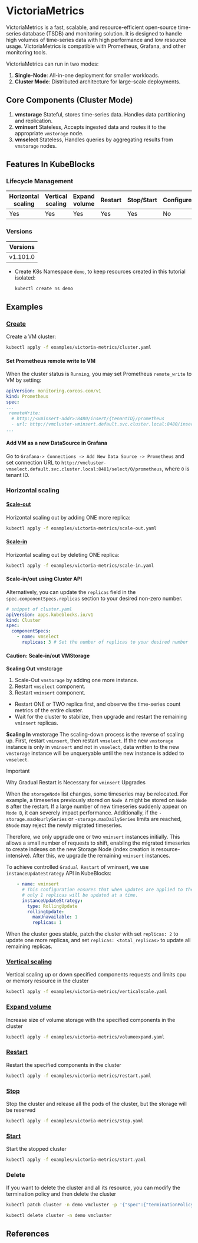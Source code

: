 # VictoriaMetrics

VictoriaMetrics is a fast, scalable, and resource-efficient open-source time-series database (TSDB) and monitoring solution. It is designed to handle high volumes of time-series data with high performance and low resource usage. VictoriaMetrics is compatible with Prometheus, Grafana, and other monitoring tools.

VictoriaMetrics can run in two modes:

1. **Single-Node**: All-in-one deployment for smaller workloads.
2. **Cluster Mode**: Distributed architecture for large-scale deployments.

## Core Components (Cluster Mode)

1. **vmstorage**
  Stateful, stores time-series data. Handles data partitioning and replication.
2. **vminsert**
  Stateless, Accepts ingested data and routes it to the appropriate `vmstorage` node.
3. **vmselect**
  Stateless, Handles queries by aggregating results from `vmstorage` nodes.

## Features In KubeBlocks

### Lifecycle Management

| Horizontal<br/>scaling | Vertical <br/>scaling | Expand<br/>volume | Restart   | Stop/Start | Configure | Expose | Switchover |
|------------------------|-----------------------|-------------------|-----------|------------|-----------|--------|------------|
| Yes                    | Yes                   | Yes               | Yes       | Yes        | No        | Yes    | N/A   |

### Versions

| Versions |
|----------|
| v1.101.0 |
- Create K8s Namespace `demo`, to keep resources created in this tutorial isolated:

  ```bash
  kubectl create ns demo
  ```

## Examples

### [Create](cluster.yaml)

Create a VM cluster:

```bash
kubectl apply -f examples/victoria-metrics/cluster.yaml
```

#### Set Prometheus remote write to VM

When the cluster status is `Running`, you may set Prometheus `remote_write` to VM by setting:

```yaml
apiVersion: monitoring.coreos.com/v1
kind: Prometheus
spec:
...
 remoteWrite:
  # http://<vminsert-addr>:8480/insert/{tenantID}/prometheus
  - url: http://vmcluster-vminsert.default.svc.cluster.local:8480/insert/0/prometheus
...
```

#### Add VM as a new DataSource in Grafana

Go to `Grafana-> Connections -> Add New Data Source -> Prometheus` and set connection URL to `http://vmcluster-vmselect.default.svc.cluster.local:8481/select/0/prometheus`,
where `0` is tenant ID.

### Horizontal scaling

#### [Scale-out](scale-out.yaml)

Horizontal scaling out by adding ONE more replica:

```bash
kubectl apply -f examples/victoria-metrics/scale-out.yaml
```

#### [Scale-in](scale-in.yaml)

Horizontal scaling out by deleting ONE replica:

```bash
kubectl apply -f examples/victoria-metrics/scale-in.yaml
```

#### Scale-in/out using Cluster API

Alternatively, you can update the `replicas` field in the `spec.componentSpecs.replicas` section to your desired non-zero number.

```yaml
# snippet of cluster.yaml
apiVersion: apps.kubeblocks.io/v1
kind: Cluster
spec:
  componentSpecs:
    - name: vmselect
      replicas: 3 # Set the number of replicas to your desired number
```

#### Caution: Scale-in/out VMStorage

**Scaling Out** vmstorage

1. Scale-Out `vmstorage` by adding one more instance.
1. Restart `vmselect` component.
1. Restart `vminsert` component.

- Restart ONE or TWO replica first, and observe the time-series count metrics of the entire cluster.
- Wait for the cluster to stabilize, then upgrade and restart the remaining `vminsert` replicas.

**Scaling In** vmstorage
The scaling-down process is the reverse of scaling up. First, restart `vminsert`, then restart `vmselect`. If the new `vmstorage` instance is only in `vminsert` and not in `vmselect`, data written to the new `vmstorage` instance will be unqueryable until the new instance is added to `vmselect`.

> [!IMPORTANT]
> Why Gradual Restart is Necessary for `vminsert` Upgrades

When the `storageNode` list changes, some timeseries may be relocated. For example, a timeseries previously stored on `Node A` might be stored on `Node B` after the restart. If a large number of new timeseries suddenly appear on `Node B`, it can severely impact performance. Additionally, if the `-storage.maxHourlySeries` or `-storage.maxDailySeries` limits are reached, `BNode` may reject the newly migrated timeseries.

Therefore, we only upgrade one or two `vminsert` instances initially. This allows a small number of requests to shift, enabling the migrated timeseries to create indexes on the new Storage Node (index creation is resource-intensive). After this, we upgrade the remaining `vminsert` instances.

To achieve controlled `Gradual Restart` of vminsert, we use `instanceUpdateStrategy` API in KubeBlocks:

```yaml
    - name: vminsert
      # This configuration ensures that when updates are applied to the cluster,
      # only 1 replicas will be updated at a time.
      instanceUpdateStrategy:
        type: RollingUpdate
        rollingUpdate:
          maxUnavailable: 1
          replicas: 1
```

When the cluster goes stable, patch the cluster with set `replicas: 2` to update one more replicas, and set `replicas: <total_replicas>` to update all remaining replicas.

### [Vertical scaling](verticalscale.yaml)

Vertical scaling up or down specified components requests and limits cpu or memory resource in the cluster

```bash
kubectl apply -f examples/victoria-metrics/verticalscale.yaml
```

### [Expand volume](volumeexpand.yaml)

Increase size of volume storage with the specified components in the cluster

```bash
kubectl apply -f examples/victoria-metrics/volumeexpand.yaml
```

### [Restart](restart.yaml)

Restart the specified components in the cluster

```bash
kubectl apply -f examples/victoria-metrics/restart.yaml
```

### [Stop](stop.yaml)

Stop the cluster and release all the pods of the cluster, but the storage will be reserved

```bash
kubectl apply -f examples/victoria-metrics/stop.yaml
```

### [Start](start.yaml)

Start the stopped cluster

```bash
kubectl apply -f examples/victoria-metrics/start.yaml
```

### Delete

If you want to delete the cluster and all its resource, you can modify the termination policy and then delete the cluster

```bash
kubectl patch cluster -n demo vmcluster -p '{"spec":{"terminationPolicy":"WipeOut"}}' --type="merge"

kubectl delete cluster -n demo vmcluster
```

## References
